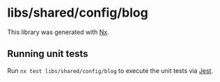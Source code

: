 # libs/shared/config/blog

This library was generated with [Nx](https://nx.dev).

## Running unit tests

Run `nx test libs/shared/config/blog` to execute the unit tests via [Jest](https://jestjs.io).
